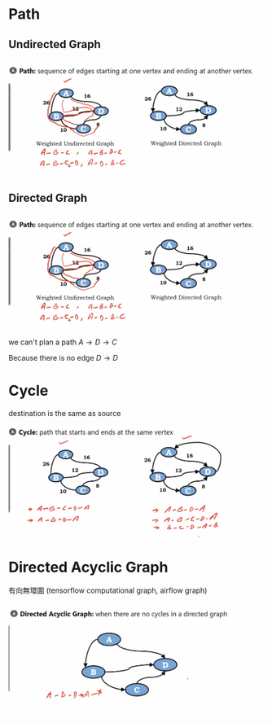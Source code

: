 # Path

## Undirected Graph

<img src='../asserts/237_1.png'></img>

## Directed Graph

<img src='../asserts/237_1.png'></img>

we can't plan a path $A \rightarrow D \rightarrow C$

Because there is no edge $D \rightarrow D$

# Cycle

destination is the same as source

<img src='../asserts/237_2.png'></img>

# Directed Acyclic Graph

有向無環圖 (tensorflow computational graph, airflow graph)

<img src='../asserts/237_3.png'></img>
